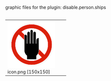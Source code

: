 graphic files for the plugin: disable.person.ships<br>
<br>
<table>
	<tr valign="bottom">
		<td><img src="https://raw.githubusercontent.com/zuckung/endless-sky-plugins/refs/heads/main/myplugins/disable.person.ships/icon.png" width="150" height="150"><br>
		icon.png [150x150]</td>
		<td></td>
		<td></td>
	</tr>
</table>
